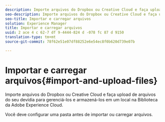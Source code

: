 ```yaml
---
description: Importe arquivos do Dropbox ou Creative Cloud e faça upload de arquivos do seu devídia para gerenciá-los e armazená-los em um local na Biblioteca da Adobe Experience Cloud.
seo-description: Importe arquivos do Dropbox ou Creative Cloud e faça upload de arquivos do seu devídia para gerenciá-los e armazená-los em um local na Biblioteca da Adobe Experience Cloud.
seo-title: Importar e carregar arquivos
solution: Experience Manager
title: Importar e carregar arquivos
uuid: 2 ace 4 c 62-7 df 9-4444-824 d -078 fc 87 d 9150
translation-type: tm+mt
source-git-commit: 78f62e51e07df88252e6e54ec8f0b620d739e07b

---
```



# Importar e carregar arquivos{#import-and-upload-files}

Importe arquivos do Dropbox ou Creative Cloud e faça upload de arquivos do seu devídia para gerenciá-los e armazená-los em um local na Biblioteca da Adobe Experience Cloud.

Você deve configurar uma pasta antes de importar ou carregar arquivos.
